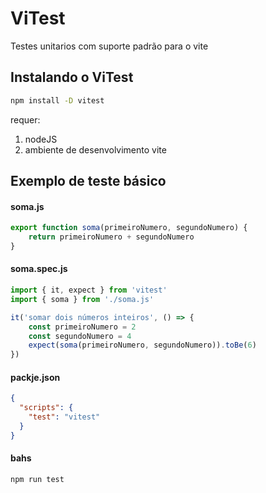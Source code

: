 # ViTest
Testes unitarios com suporte padrão para o vite

## Instalando o ViTest

```bash
npm install -D vitest
```

requer:
1. nodeJS
2. ambiente de desenvolvimento vite

## Exemplo de teste básico

#### soma.js

```javascript
export function soma(primeiroNumero, segundoNumero) {
	return primeiroNumero + segundoNumero
}
```

#### soma.spec.js

```javascript
import { it, expect } from 'vitest'
import { soma } from './soma.js'

it('somar dois números inteiros', () => {
	const primeiroNumero = 2
	const segundoNumero = 4
	expect(soma(primeiroNumero, segundoNumero)).toBe(6)
})
```

#### packje.json

```json
{
  "scripts": {
    "test": "vitest"
  }
}
```
#### bahs
```bash
npm run test
```